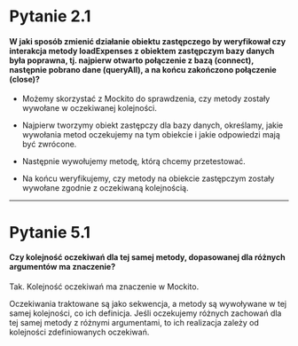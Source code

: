 # Pytanie 2.1

#### W jaki sposób zmienić działanie obiektu zastępczego by weryfikował czy interakcja metody loadExpenses z obiektem zastępczym bazy danych była poprawna, tj. najpierw otwarto połączenie z bazą (connect), następnie pobrano dane (queryAll), a na końcu zakończono połączenie (close)?

- Możemy skorzystać z Mockito do sprawdzenia, czy metody zostały wywołane w oczekiwanej kolejności. 

- Najpierw tworzymy obiekt zastępczy dla bazy danych, określamy, jakie wywołania metod oczekujemy na tym obiekcie i jakie odpowiedzi mają być zwrócone. 

- Następnie wywołujemy metodę, którą chcemy przetestować.

- Na końcu weryfikujemy, czy metody na obiekcie zastępczym zostały wywołane zgodnie z oczekiwaną kolejnością.

-------------------------------------

# Pytanie 5.1

#### Czy kolejność oczekiwań dla tej samej metody, dopasowanej dla różnych argumentów ma znaczenie?

Tak. Kolejność oczekiwań ma znaczenie w Mockito. 

Oczekiwania traktowane są jako sekwencja, a metody są wywoływane w tej samej kolejności, co ich definicja. Jeśli oczekujemy różnych zachowań dla tej samej metody z różnymi argumentami, to ich realizacja zależy od kolejności zdefiniowanych oczekiwań.
